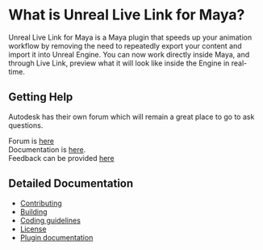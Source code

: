 # What is Unreal Live Link for Maya?

Unreal Live Link for Maya is a Maya plugin that speeds up your animation workflow by removing the need to repeatedly export your content and import it into Unreal Engine. You can now work directly inside Maya, and through Live Link, preview what it will look like inside the Engine in real-time.

## Getting Help
Autodesk has their own forum which will remain a great place to go to ask questions.

Forum is [here](https://forums.autodesk.com/t5/unreal-live-link-for-maya-forum/bd-p/6143)  
Documentation is [here](https://www.autodesk.com/unreal-livelink-docs).  
Feedback can be provided [here](https://www.autodesk.com/company/contact-us/product-feedback)  


## Detailed Documentation

+ [Contributing](doc/CONTRIBUTING.md)
+ [Building](doc/build.md)
+ [Coding guidelines](doc/codingGuidelines.md)
+ [License](doc/LICENSE.md)
+ [Plugin documentation](doc/README_DOC.md)
